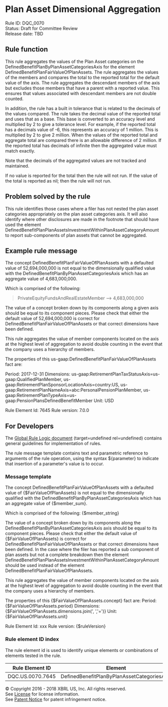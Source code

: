 # Plan Asset Dimensional Aggregation
Rule ID: DQC_0070  
Status: Draft for Committee Review  
Release date: TBD  

## Rule function 
This rule aggregates the values of the Plan Asset categories on the DefinedBenefitPlanByPlanAssetCategoriesAxis for the element DefinedBenefitPlanFairValueOfPlanAssets. The rule aggregates the values of the members and compares the total to the reported total for the default value of the axis. The rule aggregates the descendant members of the axis but excludes those members that have a parent with a reported value.  This ensures that values associated with descendant members are not double counted.

In addition, the rule has a built in tolerance that is related to the decimals of the values compared. The rule takes the decimal value of the reported total and uses that as a base. This base is converted to an accuracy level and multiplied by 2 to give a tolerance level. For example, if the reported total has a decimals value of -6, this represents an accuracy of 1 million. This is multiplied by 2 to give 2 million.  When the values of the reported total and aggregate total are compared there is an allowable difference of 2 million.  If the reported total has decimals of infinite then the aggregated value must match exactly.

Note that the decimals of the aggregated values are not tracked and maintained.

If no value is reported for the total then the rule will not run. If the value of the total is reported as nil; then the rule will not run.

## Problem solved by the rule
This rule identifies those cases where a filer has not nested the plan asset categories appropriately on the plan asset categories axis.  It will also identify where other disclosures are made in the footnote that should have used the element DefinedBenefitPlanPlanAssetsInvestmentWithinPlanAssetCategoryAmount to report sub-components of plan assets that cannot be aggregated.

## Example rule message
The concept DefinedBenefitPlanFairValueOfPlanAssets with a defaulted value of 52,694,000,000 is not equal to the dimensionally qualified value with the DefinedBenefitPlanByPlanAssetCategoriesAxis which has an aggregate value of 4,683,000,000.

Which is comprised of the following:

> PrivateEquityFundsAndRealEstateMember --> 4,683,000,000

The value of a concept broken down by its components along a given axis should  be equal to its component pieces. Please check that either the default value of 52,694,000,000 is correct for DefinedBenefitPlanFairValueOfPlanAssets or that correct dimensions have been defined.

This rule aggregates the value of member components located on the axis at the highest level of aggregation to avoid double counting in the event that the company uses a hierarchy of members.

The properties of this us-gaap:DefinedBenefitPlanFairValueOfPlanAssets fact are:

Period: 2017-12-31
Dimensions: us-gaap:RetirementPlanTaxStatusAxis=us-gaap:QualifiedPlanMember, us-gaap:RetirementPlanSponsorLocationAxis=country:US, us-gaap:RetirementPlanNameAxis=abc:PersonalPensionPlanMember, us-gaap:RetirementPlanTypeAxis=us-gaap:PensionPlansDefinedBenefitMember
Unit: USD

Rule Element Id: 7645
Rule version: 7.0.0

## For Developers
The [Global Rule Logic document](https://github.com/DataQualityCommittee/dqc_us_rules/blob/master/docs/GlobalRuleLogic.md) (target=undefined rel=undefined) contains general guidelines for implementation of rules.

The rule message template contains text and parametric reference to arguments of the rule operation, using the syntax ${parameter} to indicate that insertion of a parameter's value is to occur.

### Message template
The concept DefinedBenefitPlanFairValueOfPlanAssets with a defaulted value of {$FairValueOfPlanAssets} is not equal to the dimensionally qualified with the DefinedBenefitPlanByPlanAssetCategoriesAxis which has an aggregate value of {$member_sum}.

Which is comprised of the following:
{$member_string}

The value of a concept broken down by its components along the DefinedBenefitPlanByPlanAssetCategoriesAxis axis should  be equal to its component pieces. Please check that either the default value of {$FairValueOfPlanAssets} is correct for DefinedBenefitPlanFairValueOfPlanAssets or that correct dimensions have been defined. In the case where the filer has reported a sub component of plan assets but not a complete breakdown then the element DefinedBenefitPlanPlanAssetsInvestmentWithinPlanAssetCategoryAmount should be used instead of the element DefinedBenefitPlanFairValueOfPlanAssets.

This rule aggregates the value of member components located on the axis at the highest level of aggregation to avoid double counting in the event that the company uses a hierarchy of members.

The properties of this {$FairValueOfPlanAssets.concept} fact are:
Period: {$FairValueOfPlanAssets.period}
Dimensions: {$FairValueOfPlanAssets.dimensions.join(', ','=')}
Unit: {$FairValueOfPlanAssets.unit}

Rule Element Id: xxx
Rule version: {$ruleVersion}

### Rule element ID index 
The rule element id is used to identify unique elements or combinations of elements tested in the rule. 

|Rule Element ID|Element|
|--------|--------|
|DQC.US.0070.7645|DefinedBenefitPlanByPlanAssetCategoriesAxis|

© Copyright 2016 - 2018 XBRL US, Inc. All rights reserved.   
See [License](https://xbrl.us/dqc-license) for license information.  
See [Patent Notice](https://xbrl.us/dqc-patent) for patent infringement notice.
